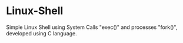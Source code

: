 # Linux-Shell
Simple Linux Shell using System Calls "exec()" and processes "fork()", developed using C language.
